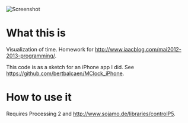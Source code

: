 ![Screenshot](https://raw.github.com/bertbalcaen/MClockProcessingSketch/master/screenshot.png)

What this is
============

Visualization of time. Homework for http://www.iaacblog.com/mai2012-2013-programming/.

This code is as a sketch for an iPhone app I did. See https://github.com/bertbalcaen/MClock_iPhone.

How to use it
=============

Requires Processing 2 and http://www.sojamo.de/libraries/controlP5.
